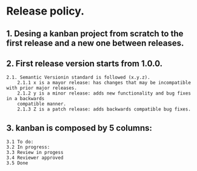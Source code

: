 # Release policy.

## 1. Desing a kanban project from scratch to the first release and a new one between releases.

## 2. First release version starts from 1.0.0.
	2.1. Semantic Versionin standard is followed (x.y.z).
		2.1.1 x is a mayor release: has changes that may be incompatible with prior major releases.
		2.1.2 y is a minor release: adds new functionality and bug fixes in a backwards
		compatible manner.
		2.1.3 Z is a patch release: adds backwards compatible bug fixes.

## 3. kanban is composed by 5 columns:
	3.1 To do:
	3.2 In progress:
	3.3 Review in progess
	3.4 Reviewer approved
	3.5 Done
